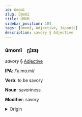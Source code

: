 ```yaml
---
id: ûmomî
slug: ûmomî
title: ÛMOM
sidebar_position: 104
tags: [ûmomî, Adjective, Japonic]
description: savory § Adjective
---
```


### ûmomî&emsp;<span kind="abugida">ɽʄƶƶɟ</span>

*savory* **§** [Adjective](../../tags/Adjective)

**IPA**: /ˈu.mɑ.mi/

**Verb**: to be savory

**Noun**: savoriness

**Modifier**: savory

<details>
    <summary>Origin</summary>
    Japanese 旨味 umami [ɯ̟ᵝma̠mʲi]<br/>
    <em>Japonic Language Family</em>
</details>